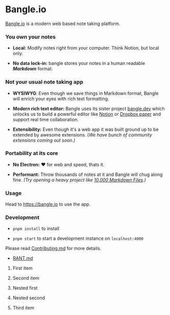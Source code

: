 # Bangle.io

[Bangle.io](http://Bangle.io) is a modern web based note taking platform.

### You own your notes

- **Local:** Modify notes right from your computer. Think Notion, but local only.

- **No data lock-in:** bangle stores your notes in a human readable **_Markdown_** format.

### Not your usual note taking app

- **WYSIWYG**: Even though we save things in Markdown format, Bangle will enrich your eyes with rich text formatting.

- **Modern rich text editor:** Bangle uses its sister project [bangle.dev](https://github.com/bangle-io/bangle.dev) which unlocks us to build a powerful editor like [Notion](https://www.notion.so/) or [Dropbox paper](https://www.dropbox.com/paper) and support real time collaboration.

- **Extensibility:** Even though it's a web app it was built ground up to be extended by awesome extensions. (_We have bunch of community extensions coming out soon.)_

### Portability at its core

- **No Electron:** :heart: for web and speed, thats it.

- **Performant:** Throw thousands of notes at it and Bangle will chug along fine. _(Try opening a heavy project like [10,000 Markdown Files](https://github.com/Zettelkasten-Method/10000-markdown-files).)_

### Usage

Head to <https://bangle.io> to use the app.

### Development

- `pnpm install` to install

- `pnpm start` to start a development instance on `localhost:4000`

Please read [Contributing.md](./CONTRIBUTING.md) for more details.

- [RANT.md](./RANT.md)

1. First item

2. Second item

3. Nested first

4. Nested second

5. Third item
